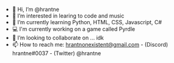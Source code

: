 - 👋 Hi, I’m @hrantne
- 👀 I’m interested in learing to code and music
- 🌱 I’m currently learning Python, HTML, CSS, Javascript, C#
- 💻 I'm currently working on a game called Pyrdle
- 💞️ I’m looking to collaborate on ... idk
- 📫 How to reach me: hrantnonexistent@gmail.com - (Discord) hrantne#0037 - (Twitter) @hrantne

<!---
hrantne/hrantne is a ✨ special ✨ repository because its `README.md` (this file) appears on your GitHub profile.
You can click the Preview link to take a look at your changes.
--->

